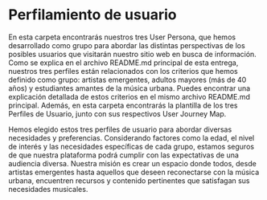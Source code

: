 # Perfilamiento de usuario

En esta carpeta encontrarás nuestros tres User Persona, que hemos desarrollado como grupo para abordar las distintas perspectivas de los posibles usuarios que visitarán nuestro sitio web en busca de información. Como se explica en el archivo README.md principal de esta entrega, nuestros tres perfiles están relacionados con los criterios que hemos definido como grupo: artistas emergentes, adultos mayores (más de 40 años) y estudiantes amantes de la música urbana. Puedes encontrar una explicación detallada de estos criterios en el mismo archivo README.md principal.
Además, en esta carpeta encontrarás la plantilla de los tres Perfiles de Usuario, junto con sus respectivos User Journey Map. 

Hemos elegido estos tres perfiles de usuario para abordar diversas necesidades y preferencias. Considerando factores como la edad, el nivel de interés y las necesidades específicas de cada grupo, estamos seguros de que nuestra plataforma podrá cumplir con las expectativas de una audiencia diversa. Nuestra misión es crear un espacio donde todos, desde artistas emergentes hasta aquellos que deseen reconectarse con la música urbana, encuentren recursos y contenido pertinentes que satisfagan sus necesidades musicales.
